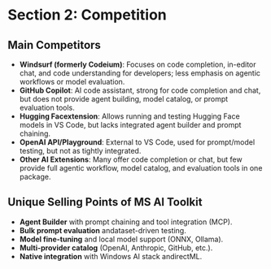 # Section 2: Competition

## Main Competitors

- **Windsurf (formerly Codeium)**: Focuses on code completion, in-editor chat, and code understanding for developers; less emphasis on agentic workflows or model evaluation.
- **GitHub Copilot**: AI code assistant, strong for code completion and chat, but does not provide agent building, model catalog, or prompt evaluation tools.
- **Hugging Facextension**: Allows running and testing Hugging Face models in VS Code, but lacks integrated agent builder and prompt chaining.
- **OpenAI API/Playground**: External to VS Code, used for prompt/model testing, but not as tightly integrated.
- **Other AI Extensions**: Many offer code completion or chat, but few provide full agentic workflow, model catalog, and evaluation tools in one package.

## Unique Selling Points of MS AI Toolkit

- **Agent Builder** with prompt chaining and tool integration (MCP).
- **Bulk prompt evaluation** andataset-driven testing.
- **Model fine-tuning** and local model support (ONNX, Ollama).
- **Multi-provider catalog** (OpenAI, Anthropic, GitHub, etc.).
- **Native integration** with Windows AI stack andirectML.
